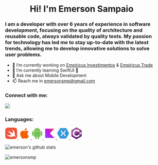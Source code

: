 <h1 style="text-align: center;">Hi! I'm Emerson Sampaio

</h1>
<h3>I am a developer with over 6 years of experience in software development, focusing on the quality of architecture and reusable code, always validated by quality tests. My passion for technology has led me to stay up-to-date with the latest trends, allowing me to develop innovative solutions to solve user problems.</h3>

- 🔭 I’m currently working on [Empiricus Investimentos](https://apps.apple.com/br/app/empiricus-investimentos/id1438455844) & [Empiricus Trade](https://apps.apple.com/br/app/empiricus-trade/id1540443043)
- 🌱 I’m currently learning SwiftUI 
- 💬 Ask me about Mobile Development
- 📫 Reach me in emersonsmp@gmail.com
<!-- - 📄 Know about my experiences in my Resume -->

<h3 align="left">Connect with me:</h3>
 <p align="left">
 <a href="https://www.linkedin.com/in/emersonsmp" target="_blank"><img src="https://img.shields.io/badge/-LinkedIn-%230077B5?style=for-the-badge&logo=linkedin&logoColor=white"></a>
</p>

<h3 align="left">Languages:</h3>
 <p align="left"> 
 	<a href="https://developer.apple.com/swift/" target="_blank" rel="noreferrer"> <img src="https://raw.githubusercontent.com/devicons/devicon/master/icons/swift/swift-original.svg" alt="swift" width="40" height="40"/> </a>
  <a href="https://developer.apple.com/swift/" target="_blank" rel="noreferrer"> <img src="https://github.com/emersonsmp/emersonsmp/blob/6313fe5c00f309b1560b1100bd8f0b964b637e21/assets/icone-apple.png" alt="swift" width="40" height="40"/> </a>
  <a href="https://developer.apple.com/swift/" target="_blank" rel="noreferrer"> <img src="https://github.com/emersonsmp/emersonsmp/blob/79272f64604bf5ed4ffd3a67a4fdeadadfcadd5d/assets/android.png" alt="swift" width="35" height="40"/> </a>
  <a href="https://kotlinlang.org" target="_blank" rel="noreferrer"> <img src="https://raw.githubusercontent.com/devicons/devicon/master/icons/kotlin/kotlin-original.svg" alt="kotlin" width="40" height="40"/> </a>
 	<a href="https://dotnet.microsoft.com/en-us/apps/xamarin/xamarin-forms" target="_blank" rel="noreferrer"> <img src="https://raw.githubusercontent.com/devicons/devicon/master/icons/xamarin/xamarin-original.svg" alt="xamarin" width="40" height="40"/> </a>
 	<a href="https://learn.microsoft.com/pt-br/dotnet/csharp/" target="_blank" rel="noreferrer"> <img src="https://raw.githubusercontent.com/devicons/devicon/master/icons/csharp/csharp-original.svg" alt="csharp" width="40" height="40"/> </a> </p>
 
  ![emerson's github stats](https://github-readme-stats.vercel.app/api?username=emersonsmp&show_icons=true&theme=merko)
 <p>
 	<img align="center" src="https://github-readme-stats.vercel.app/api/top-langs?username=emersonsmp&show_icons=true&locale=en&layout=compact" alt="emersonsmp" />
 </p>
 

